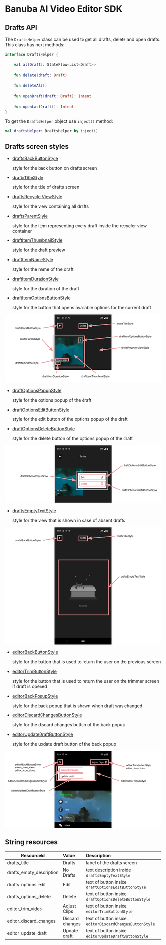 # Banuba AI Video Editor SDK

## Drafts API

The ```DraftsHelper``` class can be used to get all drafts, delete and open drafts. This class has next methods:

```kotlin
interface DraftsHelper {

    val allDrafts: StateFlow<List<Draft>>

    fun delete(draft: Draft)

    fun deleteAll()

    fun openDraft(draft: Draft): Intent

    fun openLastDraft(): Intent
}
```

To get the ```DraftsHelper``` object use ```inject()``` method:

```kotlin
val draftsHelper: DraftsHelper by inject()
```

## Drafts screen styles

- [draftsBackButtonStyle](../app/src/main/res/values/themes.xml#L414)

    style for the back button on drafts screen

- [draftsTitleStyle](../app/src/main/res/values/themes.xml#L415)

    style for the title of drafts screen

- [draftsRecyclerViewStyle](../app/src/main/res/values/themes.xml#L416)

    style for the view containing all drafts

- [draftsParentStyle](../app/src/main/res/values/themes.xml#L413)

    style for the item representing every draft inside the recycler view container

- [draftItemThumbnailStyle](../app/src/main/res/values/themes.xml#L419)

  style for the draft preview

- [draftItemNameStyle](../app/src/main/res/values/themes.xml#L421)

    style for the name of the draft

- [draftItemDurationStyle](../app/src/main/res/values/themes.xml#L422)

    style for the duration of the draft

- [draftItemOptionsButtonStyle](../app/src/main/res/values/themes.xml#L420)

    style for the button that opens available options for the current draft

![img](screenshots/drafts3.png)

- [draftOptionsPopupStyle](../app/src/main/res/values/themes.xml#L424)

    style for the options popup of the draft

- [draftOptionsEditButtonStyle](../app/src/main/res/values/themes.xml#L425)

    style for the edit button of the options popup of the draft

- [draftOptionsDeleteButtonStyle](../app/src/main/res/values/themes.xml#L426)

    style for the delete button of the options popup of the draft

![img](screenshots/drafts4.png)

- [draftsEmptyTextStyle](../app/src/main/res/values/themes.xml#L417)

    style for the view that is shown in case of absent drafts

![img](screenshots/drafts5.png)

- [editorBackButtonStyle](../app/src/main/res/values/themes.xml#L67)

    style for the button that is used to return the user on the previous screen

- [editorTrimButtonStyle](../app/src/main/res/values/themes.xml#L102)

    style for the button that is used to return the user on the trimmer screen if draft is opened

- [editorBackPopupStyle](../app/src/main/res/values/themes.xml#L103)

    style for the back popup that is shown when draft was changed

- [editorDiscardChangesButtonStyle](../app/src/main/res/values/themes.xml#L104)

    style for the discard changes button of the back popup

- [editorUpdateDraftButtonStyle](../app/src/main/res/values/themes.xml#L105)

    style for the update draft button of the back popup

![img](screenshots/drafts6.png)

## String resources

| ResourceId        |      Value      |   Description |
| ------------- | :----------- | :------------- |
| drafts_title | Drafts | label of the drafts screen
| drafts_empty_description | No Drafts | text description inside ```draftsEmptyTextStyle```
| drafts_options_edit | Edit | text of button inside ```draftOptionsEditButtonStyle```
| drafts_options_delete | Delete | text of button inside ```draftOptionsDeleteButtonStyle```
| editor_trim_video | Adjust Clips | text of button inside ```editorTrimButtonStyle```
| editor_discard_changes | Discard changes | text of button inside ```editorDiscardChangesButtonStyle```
| editor_update_draft | Update draft | text of button inside ```editorUpdateDraftButtonStyle```
